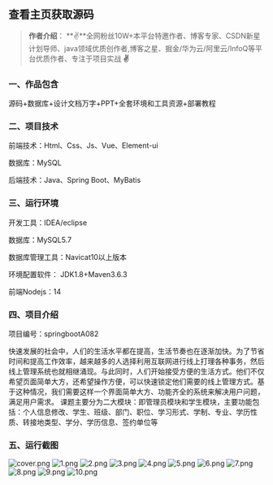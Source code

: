  
## 查看主页获取源码

> **作者介绍**： **✌**全网粉丝10W+本平台特邀作者、博客专家、CSDN新星计划导师、java领域优质创作者,博客之星、掘金/华为云/阿里云/InfoQ等平台优质作者、专注于项目实战 **✌**

  

### 一、作品包含

源码+数据库+设计文档万字+PPT+全套环境和工具资源+部署教程

### 二、项目技术

前端技术：Html、Css、Js、Vue、Element-ui

数据库：MySQL

后端技术：Java、Spring Boot、MyBatis

  

### 三、运行环境

开发工具：IDEA/eclipse

数据库：MySQL5.7

数据库管理工具：Navicat10以上版本

环境配置软件： JDK1.8+Maven3.6.3

前端Nodejs：14


### 四、项目介绍
项目编号：springbootA082

快速发展的社会中，人们的生活水平都在提高，生活节奏也在逐渐加快。为了节省时间和提高工作效率，越来越多的人选择利用互联网进行线上打理各种事务，然后线上管理系统也就相继涌现。与此同时，人们开始接受方便的生活方式。他们不仅希望页面简单大方，还希望操作方便，可以快速锁定他们需要的线上管理方式。基于这种情况，我们需要这样一个界面简单大方、功能齐全的系统来解决用户问题，满足用户需求。
课题主要分为二大模块：即管理员模块和学生模块，主要功能包括：个人信息修改、学生、班级、部门、职位、学习形式、学制、专业、学历性质、转接地类型、学分、学历信息、签约单位等

### 五、运行截图

![cover.png](./cover.png)
![1.png](./1.png)
![2.png](./2.png)
![3.png](./3.png)
![4.png](./4.png)
![5.png](./5.png)
![6.png](./6.png)
![7.png](./7.png)
![8.png](./8.png)
![9.png](./9.png)
![10.png](./10.png)




  
